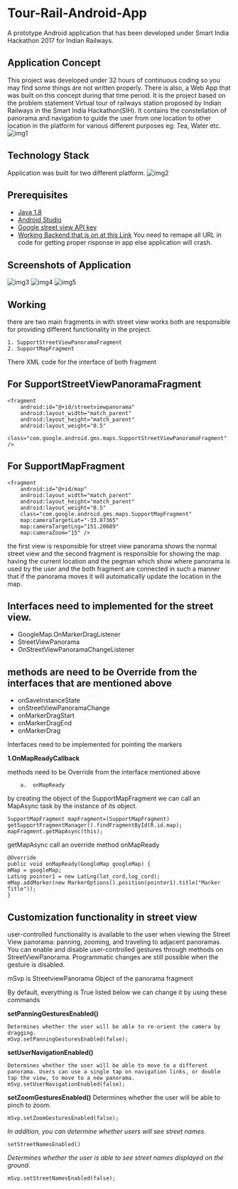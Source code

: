 # Tour-Rail-Android-App
A prototype Android application that has been developed under Smart India Hackathon 2017 for Indian Railways.

## Application Concept 
This project was developed under 32 hours of continuous coding so you may find some things are not written properly. There is also, a Web App that was built on this concept during that time period. 
It is the project based on the problem statement Virtual tour of railways station proposed by Indian Railways in the Smart India Hackathon(SIH). It contains the constellation of panorama and navigation to guide the user from one location to other location in the platform for various different purposes eg: Tea, Water etc. 
![img1](https://user-images.githubusercontent.com/24585799/30000873-b8a428ae-9098-11e7-85af-48bd41e4f6e9.PNG)

## Technology Stack
Application was built for two different platform. 
![img2](https://user-images.githubusercontent.com/24585799/30000886-5f27d4f0-9099-11e7-98bd-202208a3089c.PNG)

## Prerequisites 
- [Java 1.8](https://java.com/en/download/manual.jsp)
- [Android Studio](https://developer.android.com/studio/index.html)
- [Google street view API key](https://developers.google.com/maps/documentation/javascript/get-api-key)
- [Working Backend that is on at this Link](https://github.com/ash2shukla/RailIN)
 You need to remape all URL in code for getting proper risponse in app else application will crash.  

## Screenshots of Application
![img3](https://user-images.githubusercontent.com/24585799/30000890-7403212c-9099-11e7-82d1-9a172d8fd3c8.PNG)
![img4](https://user-images.githubusercontent.com/24585799/30000891-74076c8c-9099-11e7-80df-6fb1937e7885.PNG)
![img5](https://user-images.githubusercontent.com/24585799/30000892-740eabfa-9099-11e7-97db-3a4a71745bd3.PNG)

## Working 
there are two main fragments in with street view works both are responsible for providing different functionality in the project. 
```
1. SupportStreetViewPanoramaFragment
2. SupportMapFragment
```
There XML code for the interface of both fragment 

## For SupportStreetViewPanoramaFragment
```
<fragment
    android:id="@+id/streetviewpanorama"
    android:layout_width="match_parent"
    android:layout_height="match_parent"
    android:layout_weight="0.5"
    class="com.google.android.gms.maps.SupportStreetViewPanoramaFragment" />
```

## For SupportMapFragment
```
<fragment
    android:id="@+id/map"
    android:layout_width="match_parent"
    android:layout_height="match_parent"
    android:layout_weight="0.5"
    class="com.google.android.gms.maps.SupportMapFragment"
    map:cameraTargetLat="-33.87365"
    map:cameraTargetLng="151.20689"
    map:cameraZoom="15" />
```


the first view is responsible for street view panorama shows the normal street view and the second 
fragment is responsible for showing the map having the current location and the pegman which show where panorama is used by the user and the both fragment are connected in such a manner that if the panorama moves it will automatically update the location in the map.





## Interfaces need to implemented for the street view.

- GoogleMap.OnMarkerDragListener
- StreetViewPanorama
- OnStreetViewPanoramaChangeListener

## methods are need to be Override from the interfaces that are mentioned above    
            
-	onSaveInstanceState
-	onStreetViewPanoramaChange
-	onMarkerDragStart
-	onMarkerDragEnd
-	onMarkerDrag



Interfaces need to be implemented for pointing the markers 
  
**1.OnMapReadyCallback**

 methods need to be Override from the interface mentioned above

        a.  onMapReady

by creating the object of the SupportMapFragment we can call an MapAsync task by the instance of its object.
```
SupportMapFragment mapFragment=(SupportMapFragment) getSupportFragmentManager().findFragmentById(R.id.map);
mapFragment.getMapAsync(this);
```
getMapAsync call an override method onMapReady   

```
@Override
public void onMapReady(GoogleMap googleMap) {
mMap = googleMap;
LatLng pointer1 = new LatLng(lat_cord,log_cord);
mMap.addMarker(new MarkerOptions().position(pointer1).title("Marker Title"));
}
```




## Customization functionality in street view 
user-controlled functionality is available to the user when viewing the Street View panorama: panning, zooming, and traveling to adjacent panoramas. You can enable and disable user-controlled gestures through methods on StreetViewPanorama. Programmatic changes are still possible when the gesture is disabled.

mSvp is StreetviewPanorama Object of the panorama fragment 

By default, everything is True listed below we can change it by using these commands 

**setPanningGesturesEnabled()**
```
Determines whether the user will be able to re-orient the camera by dragging.
mSvp.setPanningGesturesEnabled(false);
```
**setUserNavigationEnabled()**
```
Determines whether the user will be able to move to a different panorama. Users can use a single tap on navigation links, or double tap the view, to move to a new panorama.
mSvp.setUserNavigationEnabled(false);
```

**setZoomGesturesEnabled()**
Determines whether the user will be able to pinch to zoom.
```
mSvp.setZoomGesturesEnabled(false);
```
*In addition, you can determine whether users will see street names.*
```
setStreetNamesEnabled()
```
*Determines whether the user is able to see street names displayed on the ground.*
```
mSvp.setStreetNamesEnabled(false);
```



 
 
 
 
 
 
  
  
 

